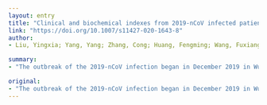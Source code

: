 ```yaml
---
layout: entry
title: "Clinical and biochemical indexes from 2019-nCoV infected patients linked to viral loads and lung injury"
link: "https://doi.org/10.1007/s11427-020-1643-8"
author:
- Liu, Yingxia; Yang, Yang; Zhang, Cong; Huang, Fengming; Wang, Fuxiang; Yuan, Jing; Wang, Zhaoqin; Li, Jinxiu; Li, Jianming; Feng, Cheng; Zhang, Zheng; Wang, Lifei; Peng, Ling; Chen, Li; Qin, Yuhao; Zhao, Dandan; Tan, Shuguang; Yin, Lu; Xu, Jun; Zhou, Congzhao; Jiang, Chengyu; Liu, Lei

summary:
- "The outbreak of the 2019-nCoV infection began in December 2019 in Wuhan, Hubei province. All 12 cases developed pneumonia and half of them developed acute respiratory distress syndrome (ARDS) The most common laboratory abnormalities were hypoalbuminemia, lymphopenia, decreased percentage of lymphocytes (LYM) and neutrophils (NEU), elevated C-reactive protein (CRP) and lactate dehydrogenase (LDH), and decreased CD8 count."

original:
- "The outbreak of the 2019-nCoV infection began in December 2019 in Wuhan, Hubei province, and rapidly spread to many provinces in China as well as other countries. Here we report the epidemiological, clinical, laboratory, and radiological characteristics, as well as potential biomarkers for predicting disease severity in 2019-nCoV-infected patients in Shenzhen, China. All 12 cases of the 2019-nCoV-infected patients developed pneumonia and half of them developed acute respiratory distress syndrome (ARDS). The most common laboratory abnormalities were hypoalbuminemia, lymphopenia, decreased percentage of lymphocytes (LYM) and neutrophils (NEU), elevated C-reactive protein (CRP) and lactate dehydrogenase (LDH), and decreased CD8 count. The viral load of 2019-nCoV detected from patient respiratory tracts was positively linked to lung disease severity. ALB, LYM, LYM (%), LDH, NEU (%), and CRP were highly correlated to the acute lung injury. Age, viral load, lung injury score, and blood biochemistry indexes, albumin (ALB), CRP, LDH, LYM (%), LYM, and NEU (%), may be predictors of disease severity. Moreover, the Angiotensin II level in the plasma sample from 2019-nCoV infected patients was markedly elevated and linearly associated to viral load and lung injury. Our results suggest a number of potential diagnosis biomarkers and angiotensin receptor blocker (ARB) drugs for potential repurposing treatment of 2019-nCoV infection."
---
```


